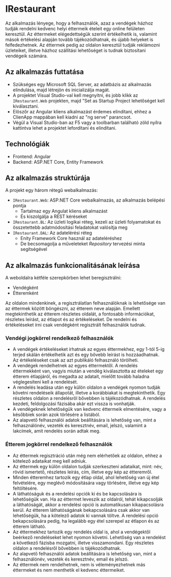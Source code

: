 # IRestaurant
Az alkalmazás lényege, hogy a felhasználók, azaz a vendégek házhoz tudják rendelni kedvenc helyi éttermeik ételeit egy online felületen keresztül. Az éttermeket elégedettségük szerint értékelhetik is, valamint mások értékelési alapján tovább tájékozódhatnak, és újabb helyeket is felfedezhetnek. Az éttermek pedig az oldalon keresztül tudják reklámozni üzleteiket, illetve házhoz szállítási lehetőséget is tudnak biztosítani vendégeik számára.

## Az alkalmazás futtatása

- Szükséges egy Microsoft SQL Server, az adatbázis az alkalmazás elindulása, majd létrejön és inicializálja magát.
- A projektet Visual Studio-val kell megnyitni, és jobb klikk az `IRestaurant.Web` projekten, majd "Set as Startup Project lehetőséget kell kiválasztani.
- Elöszőr az Angular kliens alkalmazást érdemes elindítani, ehhez a ClienApp mappában kell kiadni az "ng serve" parancsot.
- Végül a Visual Studio-ban az F5 vagy a toolbarban található zöld nyílra kattintva lehet a projektet lefordítani és elindítani.

## Technológiák
- Frontend: Angular
- Backend: ASP.NET Core, Entity Framework

## Az alkalmazás struktúrája

A projekt egy három rétegű webalkalmazás:

- `IRestaurant.Web`: ASP.NET Core webalkalmazás, az alkalmazás belépési pontja
  - Tartalmaz egy Angulat kliens alkalmazást
  - És kiszolgálja a REST kéréseket
- `IRestaurant.BL`: Az üzleti logikai réteg, kezeli az üzleti folyamatokat és összetettebb adatmódosítási feladatokat valósítja meg
- `IRestaurant.DAL`: Az adatelérési réteg
  - Enity Framework Core használ az adateléréshez
  - De becsomagolja a műveleteket _Repository_ tervezési minta segítségével
 
## Az alkalmazás funkcionalitásának leírása

A weboldalra kétféle szerepkörben lehet beregisztrálni:
- Vendégként
- Étteremként

Az oldalon mindenkinek, a regisztrálatlan felhasználóknak is lehetősége van az éttermek között böngészni, az étterem neve alapján. Emellett megtekinthetik az étterem részletes oldalát, a fontosabb információkat, részletes leírást, az étlapot és az értékeléseket. De rendelni és értékeléseket írni csak vendégként regisztrált felhasználók tudnak.

### Vendégi jogkörrel rendelkező felhasználók

- A vendégek értékeléseket írhatnak az egyes éttermekhez, egy 1-tól 5-ig terjed skálán értékelhetik azt és egy bővebb leírást is hozzáadhatnak. Az értékeléseket csak az azt  publikáló felhasználó törölheti.
- A vendégek rendelhetnek az egyes éttermektől. A rendelés éttermekként van, vagyis miután a vendég kiválasztotta az ételeket egy étterem étlapjáról, és megadta az adatait, mielőtt tovább haladna véglegesíteni kell a rendelését.
- A rendelés leadása után egy külön oldalon a vendégek nyomon tudják követni rendeléseik állapotát, illetve a korábbiakat is megtekinthetik. Egy részletes oldalon a rendelésről bővebben is tájékozódhatnak. A rendelés kezdeti, feldolgozási fázisába akár ezt vissza is vonhatják.
- A vendégeknek lehetőségük van kedvenc éttermeik elmentésére, vagy a későbbiek során azok törlésére a listából.
- Az alapvető felhasználói adatok beállítására is lehetőség van, mint a felhasználónév, vezeték és keresztnév, email, jelszó, valamint a lakcímek, amit rendelés során adtak meg.

### Étterem jogkörrel rendelkező felhasználók

- Az éttermek regisztráció után még nem elérhetőek az oldalon, ehhez a kötelező adataikat meg kell adniuk.
- Az éttermek egy külön oldalon tudják szerkeszteni adataikat, mint: név, rövid ismertető, részletes leírás, cím, illetve egy kép az étteremről.
- Minden étteremhez tartozik egy étlap oldal, ahol lehetőség van új étel felvételére, egy meglévő módosítására vagy törlésére, illetve egy kép feltöltésére.
- A láthatóságuk és a rendelési opciók ki és be kapcsolására is lehetőségük van. Ha az éttermet leveszik az oldalról, tehát kikapcsolják a láthatóságát, akkor a rendelési opció is automatikusan kikapacsolásra kerül. Az étterem láthatóságának bekapcsolására csak akkor van lehetőségük, ha a kötelező adatok ki vannak töltve. A rendelési opció bekapcsolására pedig, ha legalább egy étel szerepel az étlapon és az étterem látható.
- Az éttermekhez tartozik egy rendelés oldal is, ahol a vendégektől beérkező rendeléseket lehet nyomon követni. Lehetőség van a rendelést a következő fázisba mozgatni, illetve visszamondani. Egy részletes oldalon a rendelésről bővebben is tájékozódhatnak.
- Az alapvető felhasználói adatok beállítására is lehetőség van, mint a felhasználónév, vezeték és keresztnév, email és jelszó.
- Az éttermek nem rendelhetnek, nem is véleményezhetnek más éttermeket és nem menthetik el kedvenc éttermeiket.
